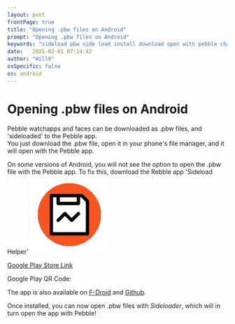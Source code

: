 ```yaml
---
layout: post
frontPage: true
title: "Opening .pbw files on Android"
prompt: "Opening .pbw files on Android"
keywords: "sideload pbw side load install download open with pebble charon sideloader"
date:   2021-02-01 07:14:42
author: "Will0"
osSpecific: false
os: android
---
```


# Opening .pbw files on Android 

Pebble watchapps and faces can be downloaded as .pbw files, and 'sideloaded' to the Pebble app.   
You just download the .pbw file, open it in your phone's file manager, and it will open with the Pebble app.
    
On some versions of Android, you will not see the option to open the .pbw file with the Pebble app. To fix this, download the Rebble app 'Sideload Helper' ![icon](/images/sideloading/charon.png)   
    
[Google Play Store Link](https://rebble.io/charon/)

<notmobile>

Google Play QR Code:   

<qr url="https://rebble.io/charon" />

</notmobile>    
   
The app is also available on [F-Droid]() and [Github](https://github.com/pebble-dev/rebble-sideloader/releases).     
    
Once installed, you can now open .pbw files with *Sideloader*, which will in turn open the app with Pebble!